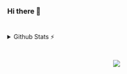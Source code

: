 ### Hi there 👋
#

<details>
  <summary>Github Stats ⚡</summary>
  
  <a href="#">![Github stats](https://github-readme-stats.vercel.app/api?username=allancbs3&theme=radical&count_private=true&hide_border=true&line_height=20)</a>
  <a href="#">![Top Langs](https://github-readme-stats.vercel.app/api/top-langs/?username=allancbs3&layout=compact&theme=radical&count_private=true&hide_border=true)</a>
  
</details>

#
<p align="center">
    <a href="https://skillicons.dev" target="_blank">
    <img src="https://skillicons.dev/icons?i=docker,unity,py,linux,cs,mysql,powershell" />
  </a>
</p>


<!--
**allancbs3/allancbs3** is a ✨ _special_ ✨ repository because its `README.md` (this file) appears on your GitHub profile.

Here are some ideas to get you started:

- 🔭 I’m currently working on ...
- 🌱 I’m currently learning ...
- 👯 I’m looking to collaborate on ...
- 🤔 I’m looking for help with ...
- 💬 Ask me about ...
- 📫 How to reach me: ...
- 😄 Pronouns: ...
- ⚡ Fun fact: ...
-->
